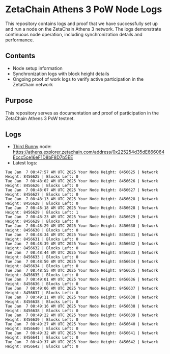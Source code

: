 # ZetaChain Athens 3 PoW Node Logs
This repository contains logs and proof that we have successfully set up and run a node on the ZetaChain Athens 3 network. The logs demonstrate continuous node operation, including synchronization details and performance.

## Contents
- Node setup information
- Synchronization logs with block height details
- Ongoing proof of work logs to verify active participation in the ZetaChain network

## Purpose
This repository serves as documentation and proof of participation in the ZetaChain Athens 3 PoW testnet.

## Logs

- [Third Bunny](https://thirdbunny.xyz/) node: https://athens.explorer.zetachain.com/address/0x225254d35dE666064Eccc5ce16eF1D8bF8D7b5EE
- Latest logs:
```
Tue Jan  7 08:47:57 AM UTC 2025 Your Node Height: 8456625 | Network Height: 8456625 | Blocks Left: 0
Tue Jan  7 08:48:02 AM UTC 2025 Your Node Height: 8456626 | Network Height: 8456626 | Blocks Left: 0
Tue Jan  7 08:48:07 AM UTC 2025 Your Node Height: 8456627 | Network Height: 8456627 | Blocks Left: 0
Tue Jan  7 08:48:13 AM UTC 2025 Your Node Height: 8456628 | Network Height: 8456628 | Blocks Left: 0
Tue Jan  7 08:48:18 AM UTC 2025 Your Node Height: 8456628 | Network Height: 8456629 | Blocks Left: 1
Tue Jan  7 08:48:23 AM UTC 2025 Your Node Height: 8456629 | Network Height: 8456629 | Blocks Left: 0
Tue Jan  7 08:48:29 AM UTC 2025 Your Node Height: 8456630 | Network Height: 8456630 | Blocks Left: 0
Tue Jan  7 08:48:34 AM UTC 2025 Your Node Height: 8456631 | Network Height: 8456631 | Blocks Left: 0
Tue Jan  7 08:48:39 AM UTC 2025 Your Node Height: 8456632 | Network Height: 8456632 | Blocks Left: 0
Tue Jan  7 08:48:44 AM UTC 2025 Your Node Height: 8456633 | Network Height: 8456633 | Blocks Left: 0
Tue Jan  7 08:48:50 AM UTC 2025 Your Node Height: 8456634 | Network Height: 8456634 | Blocks Left: 0
Tue Jan  7 08:48:55 AM UTC 2025 Your Node Height: 8456635 | Network Height: 8456635 | Blocks Left: 0
Tue Jan  7 08:49:01 AM UTC 2025 Your Node Height: 8456636 | Network Height: 8456636 | Blocks Left: 0
Tue Jan  7 08:49:06 AM UTC 2025 Your Node Height: 8456637 | Network Height: 8456637 | Blocks Left: 0
Tue Jan  7 08:49:11 AM UTC 2025 Your Node Height: 8456638 | Network Height: 8456638 | Blocks Left: 0
Tue Jan  7 08:49:16 AM UTC 2025 Your Node Height: 8456638 | Network Height: 8456638 | Blocks Left: 0
Tue Jan  7 08:49:22 AM UTC 2025 Your Node Height: 8456639 | Network Height: 8456639 | Blocks Left: 0
Tue Jan  7 08:49:27 AM UTC 2025 Your Node Height: 8456640 | Network Height: 8456640 | Blocks Left: 0
Tue Jan  7 08:49:32 AM UTC 2025 Your Node Height: 8456641 | Network Height: 8456641 | Blocks Left: 0
Tue Jan  7 08:49:37 AM UTC 2025 Your Node Height: 8456642 | Network Height: 8456642 | Blocks Left: 0
```
